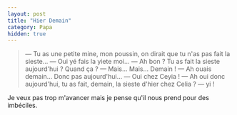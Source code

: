 ```yaml
---
layout: post
title: "Hier Demain"
category: Papa
hidden: true
---
```


> —  Tu as une petite mine, mon poussin, on dirait que tu n'as pas fait la sieste…
> —  Oui yé fais la yiete moi…
> —  Ah bon ? Tu as fait la sieste aujourd'hui ? Quand ça ?
> —  Mais… Mais… Demain !
> —  Ah ouais demain… Donc pas aujourd'hui…
> —  Oui chez Ceyia !
> —  Ah oui donc aujourd'hui, tu as fait, demain, la sieste d'hier chez Celia ?
> —  yi !

Je veux pas trop m'avancer mais je pense qu'il nous prend pour des imbéciles.
